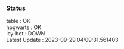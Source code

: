 ### Status


table : OK  
hogwarts : OK  
icy-bot : DOWN  
Latest Update : 2023-09-29 04:09:31.561403

